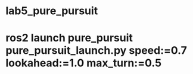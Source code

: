 # lab5_pure_pursuit
# ros2 launch pure_pursuit pure_pursuit_launch.py speed:=0.7 lookahead:=1.0 max_turn:=0.5
